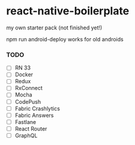 # react-native-boilerplate
my own starter pack (not finished yet!)

npm run android-deploy
works for old androids

### TODO

- [ ] RN 33
- [ ] Docker
- [ ] Redux
- [ ] RxConnect
- [ ] Mocha
- [ ] CodePush
- [ ] Fabric Crashlytics
- [ ] Fabric Answers
- [ ] Fastlane
- [ ] React Router
- [ ] GraphQL
